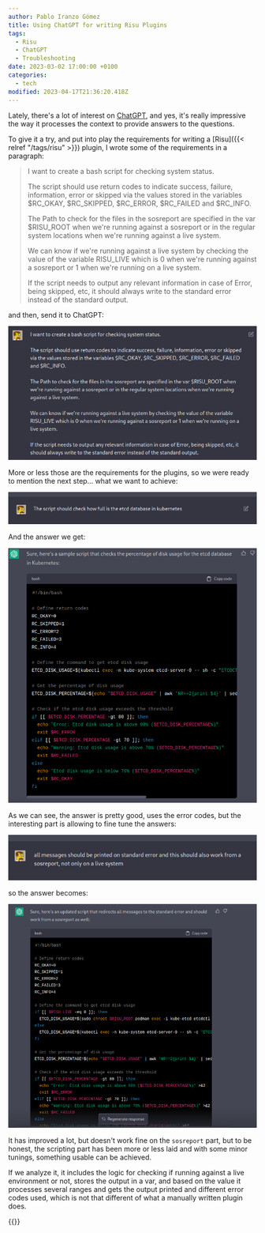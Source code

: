 ```yaml
---
author: Pablo Iranzo Gómez
title: Using ChatGPT for writing Risu Plugins
tags:
  - Risu
  - ChatGPT
  - Troubleshooting
date: 2023-03-02 17:00:00 +0100
categories:
  - tech
modified: 2023-04-17T21:36:20.418Z
---
```


Lately, there's a lot of interest on [ChatGPT](https://chat.openai.com/chat), and yes, it's really impressive the way it processes the context to provide answers to the questions.

To give it a try, and put into play the requirements for writing a [Risu]({{< relref "/tags/risu" >}}) plugin, I wrote some of the requirements in a paragraph:

> I want to create a bash script for checking system status.
>
> The script should use return codes to indicate success, failure, information, error or skipped via the values stored in the variables $RC_OKAY, $RC_SKIPPED, $RC_ERROR, $RC_FAILED and $RC_INFO.
>
> The Path to check for the files in the sosreport are specified in the var $RISU_ROOT when we're running against a sosreport or in the regular system locations when we're running against a live system.
>
> We can know if we're running against a live system by checking the value of the variable RISU_LIVE which is 0 when we're running against a sosreport or 1 when we're running on a live system.
>
> If the script needs to output any relevant information in case of Error, being skipped, etc, it should always write to the standard error instead of the standard output.

and then, send it to ChatGPT:

![](2023-03-02-18-09-26.png)

More or less those are the requirements for the plugins, so we were ready to mention the next step... what we want to achieve:

![](2023-03-02-18-11-38.png)

And the answer we get:

![](2023-03-02-18-14-34.png)

As we can see, the answer is pretty good, uses the error codes, but the interesting part is allowing to fine tune the answers:

![](2023-03-02-18-16-00.png)

so the answer becomes:

![](2023-03-02-18-17-07.png)

It has improved a lot, but doesn't work fine on the `sosreport` part, but to be honest, the scripting part has been more or less laid and with some minor tunings, something usable can be achieved.

If we analyze it, it includes the logic for checking if running against a live environment or not, stores the output in a var, and based on the value it processes several ranges and gets the output printed and different error codes used, which is not that different of what a manually written plugin does.

{{<enjoy>}}

